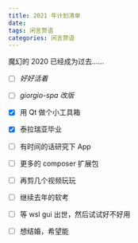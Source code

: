 ```yaml
---
title: 2021 年计划清单
date: 
tags: 闲言赘语
categories: 闲言赘语
---
```


魔幻的 2020 已经成为过去……

* [ ] _好好活着_
* [ ] _giorgio-spa 改版_
* [x] 用 Qt 做个小工具箱
* [x] 泰拉瑞亚毕业
* [ ] 有时间的话研究下 App
* [ ] 更多的 composer 扩展包
* [ ] 再剪几个视频玩玩
* [ ] 继续去年的软考
* [ ] 等 wsl gui 出世，然后试试好不好用
* [ ] 想结婚，希望能




